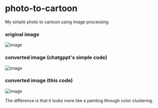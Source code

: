 # photo-to-cartoon
My simple photo to cartoon using image processing

### original image
![image](https://user-images.githubusercontent.com/71507364/228623454-b5a715d5-6f1d-4761-9ce4-6543523c6d74.jpg)

### converted image (chatgppt's simple code)
![image](https://user-images.githubusercontent.com/71507364/228623916-e8d8d98c-2e07-4a3e-b389-27076632fe08.png)

### converted image (this code)
![image](https://user-images.githubusercontent.com/71507364/228624110-a292443f-7804-4c09-af22-11e120792b3e.png)

The difference is that it looks more like a painting through color clustering.
